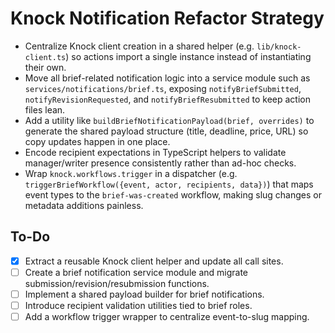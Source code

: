 # Knock Notification Refactor Strategy

- Centralize Knock client creation in a shared helper (e.g. `lib/knock-client.ts`) so actions import a single instance instead of instantiating their own.
- Move all brief-related notification logic into a service module such as `services/notifications/brief.ts`, exposing `notifyBriefSubmitted`, `notifyRevisionRequested`, and `notifyBriefResubmitted` to keep action files lean.
- Add a utility like `buildBriefNotificationPayload(brief, overrides)` to generate the shared payload structure (title, deadline, price, URL) so copy updates happen in one place.
- Encode recipient expectations in TypeScript helpers to validate manager/writer presence consistently rather than ad-hoc checks.
- Wrap `knock.workflows.trigger` in a dispatcher (e.g. `triggerBriefWorkflow({event, actor, recipients, data})`) that maps event types to the `brief-was-created` workflow, making slug changes or metadata additions painless.

## To-Do

- [x] Extract a reusable Knock client helper and update all call sites.
- [ ] Create a brief notification service module and migrate submission/revision/resubmission functions.
- [ ] Implement a shared payload builder for brief notifications.
- [ ] Introduce recipient validation utilities tied to brief roles.
- [ ] Add a workflow trigger wrapper to centralize event-to-slug mapping.
